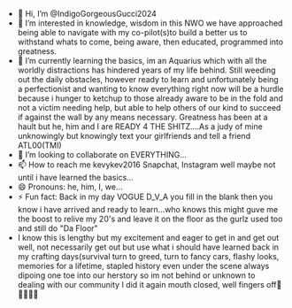 - 👋 Hi, I’m @IndigoGorgeousGucci2024
- 👀 I’m interested in knowledge, wisdom in this NWO we have approached being able to navigate with my co-pilot(s)to build a better us to withstand whats to come, being aware, then educated, programmed into greatness.
- 🌱 I’m currently learning the basics, im an Aquarius which with all the worldly distractions has hindered years of my life behind. Still weeding out the daily obstacles, however ready to learn and unfortunately being a perfectionist and wanting to know everything right now will be a hurdle because i hunger to ketchup to those already aware to be in the fold and not a victim needing help, but able to help others of our kind to succeed if against the wall by any means necessary. Greatness has been at a hault but he, him and I are READY 4 THE SHITZ....As a judy of mine unknowingly but knowingly text your girlfriends and tell a friend ATL00(TMI)
- 💞️ I’m looking to collaborate on EVERYTHING...
- 📫 How to reach me kevykev2016 Snapchat, Instagram well maybe not until i have learned the basics...
- 😄 Pronouns: he, him, I, we...
- ⚡ Fun fact: Back in my day VOGUE D_V_A you fill in the blank then you know i have arrived and ready to learn...who knows this might guve me the boost to relive my 20's and leave it on the floor as the gurlz used too and still do "Da Floor"
- I know this is lengthy but my excitement and eager to get in and get out well, not necessarily get out but use what i should have learned back in my crafting days(survival turn to greed, turn to fancy cars, flashy looks, memories for a lifetime, stapled history even under the scene always dipoing one toe into our herstory so im not behind or unknown to dealing with our community 
I did it again mouth closed, well fingers off🙏😜😘😊😁
<!---
IndigoGorgeousGucci2024/IndigoGorgeousGucci2024 is a ✨ special ✨ repository because its `README.md` (this file) appears on your GitHub profile.
You can click the Preview link to take a look at your changes.
--->

